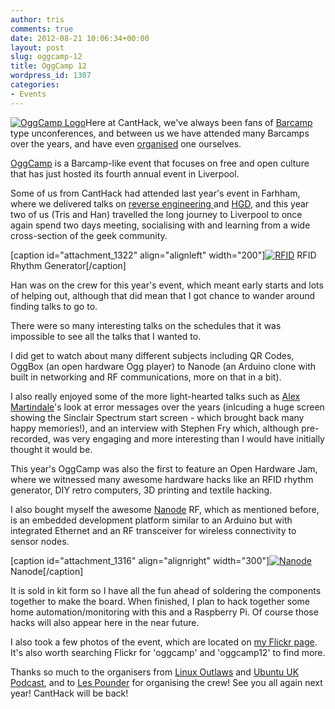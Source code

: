 ```yaml
---
author: tris
comments: true
date: 2012-08-21 10:06:34+00:00
layout: post
slug: oggcamp-12
title: OggCamp 12
wordpress_id: 1307
categories:
- Events
---
```


[![OggCamp Logo](http://canthack.org/uploads/ogglogo.png)](http://canthack.org/2012/08/oggcamp-12/ogglogo/)Here at CantHack, we've always been fans of [Barcamp](http://en.wikipedia.org/wiki/BarCamp) type unconferences, and between us we have attended many Barcamps over the years, and have even [organised](http://canthack.org/2012/05/barcamp-canterbury-recap/) one ourselves.

[OggCamp](http://oggcamp.org/) is a Barcamp-like event that focuses on free and open culture that has just hosted its fourth annual event in Liverpool.

Some of us from CantHack had attended last year's event in Farhham, where we delivered talks on [reverse engineering ](http://canthack.org/2011/07/adventures-with-radare-1-a-simple-shellcode-analysis/)and [HGD](http://canthack.org/2011/07/hgd-0-4-1/), and this year two of us (Tris and Han) travelled the long journey to Liverpool to once again spend two days meeting, socialising with and learning from a wide cross-section of the geek community.

[caption id="attachment_1322" align="alignleft" width="200"][![RFID](http://canthack.org/uploads/rfid-200x300.jpg)](http://canthack.org/2012/08/oggcamp-12/rfid/) RFID Rhythm Generator[/caption]

Han was on the crew for this year's event, which meant early starts and lots of helping out, although that did mean that I got chance to wander around finding talks to go to.

There were so many interesting talks on the schedules that it was impossible to see all the talks that I wanted to.

I did get to watch about many different subjects including QR Codes, OggBox (an open hardware Ogg player) to Nanode (an Arduino clone with built in networking and RF communications, more on that in a bit).

I also really enjoyed some of the more light-hearted talks such as [Alex Martindale](https://twitter.com/alexturgid)'s look at error messages over the years (inlcuding a huge screen showing the Sinclair Spectrum start screen - which brought back many happy memories!), and an interview with Stephen Fry which, although pre-recorded, was very engaging and more interesting than I would have initially thought it would be.

This year's OggCamp was also the first to feature an Open Hardware Jam, where we witnessed many awesome hardware hacks like an RFID rhythm generator, DIY retro computers, 3D printing and textile hacking.

I also bought myself the awesome [Nanode](http://www.nanode.eu/) RF, which as mentioned before, is an embedded development platform similar to an Arduino but with integrated Ethernet and an RF transceiver for wireless connectivity to sensor nodes.

[caption id="attachment_1316" align="alignright" width="300"][![Nanode](http://canthack.org/uploads/nanode-300x225.jpeg)](http://canthack.org/2012/08/oggcamp-12/nanode/) Nanode[/caption]

It is sold in kit form so I have all the fun ahead of soldering the components together to make the board. When finished, I plan to hack together some home automation/monitoring with this and a Raspberry Pi. Of course those hacks will also appear here in the near future.

I also took a few photos of the event, which are located on [my Flickr page](http://www.flickr.com/photos/jonnyentropy/sets/72157631162349020/). It's also worth searching Flickr for 'oggcamp' and 'oggcamp12' to find more.

Thanks so much to the organisers from [Linux Outlaws](http://sixgun.org/linuxoutlaws/) and [Ubuntu UK Podcast](http://podcast.ubuntu-uk.org/), and to [Les Pounder](http://lespounder.wordpress.com/) for organising the crew! See you all again next year! CantHack will be back!
